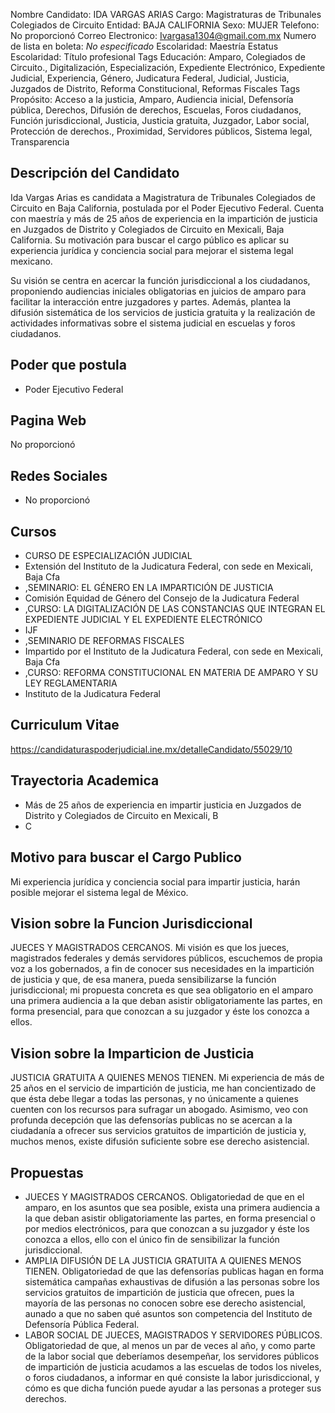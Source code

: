 Nombre Candidato: IDA VARGAS ARIAS
Cargo: Magistraturas de Tribunales Colegiados de Circuito
Entidad: BAJA CALIFORNIA
Sexo: MUJER
Telefono: No proporcionó
Correo Electronico: Ivargasa1304@gmail.com.mx
Numero de lista en boleta: *No especificado*
Escolaridad: Maestría
Estatus Escolaridad: Título profesional
Tags Educación: Amparo, Colegiados de Circuito., Digitalización, Especialización, Expediente Electrónico, Expediente Judicial, Experiencia, Género, Judicatura Federal, Judicial, Justicia, Juzgados de Distrito, Reforma Constitucional, Reformas Fiscales
Tags Propósito: Acceso a la justicia, Amparo, Audiencia inicial, Defensoría pública, Derechos, Difusión de derechos, Escuelas, Foros ciudadanos, Función jurisdiccional, Justicia, Justicia gratuita, Juzgador, Labor social, Protección de derechos., Proximidad, Servidores públicos, Sistema legal, Transparencia


## Descripción del Candidato 

Ida Vargas Arias es candidata a Magistratura de Tribunales Colegiados de Circuito en Baja California, postulada por el Poder Ejecutivo Federal. Cuenta con maestría y más de 25 años de experiencia en la impartición de justicia en Juzgados de Distrito y Colegiados de Circuito en Mexicali, Baja California. Su motivación para buscar el cargo público es aplicar su experiencia jurídica y conciencia social para mejorar el sistema legal mexicano.

Su visión se centra en acercar la función jurisdiccional a los ciudadanos, proponiendo audiencias iniciales obligatorias en juicios de amparo para facilitar la interacción entre juzgadores y partes. Además, plantea la difusión sistemática de los servicios de justicia gratuita y la realización de actividades informativas sobre el sistema judicial en escuelas y foros ciudadanos.


## Poder que postula

- Poder Ejecutivo Federal


## Pagina Web

No proporcionó


## Redes Sociales

- No proporcionó


## Cursos

- CURSO DE ESPECIALIZACIÓN JUDICIAL
- Extensión del Instituto de la Judicatura Federal, con sede en Mexicali, Baja Cfa
- ,SEMINARIO: EL GÉNERO EN LA IMPARTICIÓN DE JUSTICIA
- Comisión Equidad de Género del Consejo de la Judicatura Federal
- ,CURSO: LA DIGITALIZACIÓN DE LAS CONSTANCIAS QUE INTEGRAN EL EXPEDIENTE JUDICIAL Y EL EXPEDIENTE ELECTRÓNICO
- IJF
- ,SEMINARIO DE REFORMAS FISCALES
- Impartido por el Instituto de la Judicatura Federal, con sede en Mexicali, Baja Cfa
- ,CURSO: REFORMA CONSTITUCIONAL EN MATERIA DE AMPARO Y SU LEY REGLAMENTARIA
- Instituto de la Judicatura Federal


## Curriculum Vitae

https://candidaturaspoderjudicial.ine.mx/detalleCandidato/55029/10


## Trayectoria Academica

- Más de 25 años de experiencia en impartir justicia en Juzgados de Distrito y Colegiados de Circuito en Mexicali, B
- C


## Motivo para buscar el Cargo Publico

Mi experiencia jurídica y conciencia social para impartir justicia, harán posible mejorar el sistema legal de México.


## Vision sobre la Funcion Jurisdiccional

JUECES Y MAGISTRADOS CERCANOS. Mi visión es que los jueces, magistrados federales y demás servidores públicos, escuchemos de propia voz a los gobernados, a fin de conocer sus necesidades en la impartición de justicia y que, de esa manera, pueda sensibilizarse la función jurisdiccional; mi propuesta concreta es que sea obligatorio en el amparo una primera audiencia a la que deban asistir obligatoriamente las partes, en forma presencial, para que conozcan a su juzgador y éste los conozca a ellos.


## Vision sobre la Imparticion de Justicia

JUSTICIA GRATUITA A QUIENES MENOS TIENEN. Mi experiencia de más de 25 años en el servicio de impartición de justicia, me han concientizado de que ésta debe llegar a todas las personas, y no únicamente a quienes cuenten con los recursos para sufragar un abogado. Asimismo, veo con profunda decepción que las defensorías publicas no se acercan a la ciudadanía a ofrecer sus servicios gratuitos de impartición de justicia y, muchos menos, existe difusión suficiente sobre ese derecho asistencial.


## Propuestas

- JUECES Y MAGISTRADOS CERCANOS. Obligatoriedad de que en el amparo, en los asuntos que sea posible, exista una primera audiencia a la que deban asistir obligatoriamente las partes, en forma presencial o por medios electrónicos, para que conozcan a su juzgador y éste los conozca a ellos, ello con el único fin de sensibilizar la función jurisdiccional.
- AMPLIA DIFUSIÓN DE LA JUSTICIA GRATUITA A QUIENES MENOS TIENEN. Obligatoriedad de que las defensorías publicas hagan en forma sistemática campañas exhaustivas de difusión a las personas sobre los servicios gratuitos de impartición de justicia que ofrecen, pues la mayoría de las personas no conocen sobre ese derecho asistencial, aunado a que no saben qué asuntos son competencia del Instituto de Defensoría Pública Federal.
- LABOR SOCIAL DE JUECES, MAGISTRADOS Y SERVIDORES PÚBLICOS. Obligatoriedad de que, al menos un par de veces al año, y como parte de la labor social que deberíamos desempeñar, los servidores públicos de impartición de justicia acudamos a las escuelas de todos los niveles, o foros ciudadanos, a informar en qué consiste la labor jurisdiccional, y cómo es que dicha función puede ayudar a las personas a proteger sus derechos.

